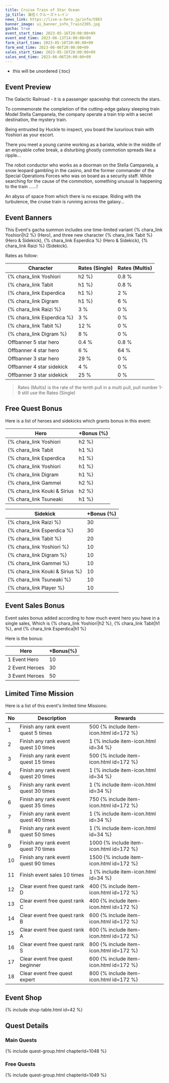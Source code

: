 ```yaml
---
title: Cruise Train of Star Ocean
jp_title: 海往くクルーズトレイン
news_link: https://live-a-hero.jp/info/5983
banner_image: ui_banner_info_Train2305.jpg
gacha: true
event_start_time: 2023-05-16T20:00:00+09
event_end_time: 2023-06-13T14:00:00+09
farm_start_time: 2023-05-16T20:00:00+09
farm_end_time: 2023-06-06T20:00:00+09
sales_start_time: 2023-05-16T20:00:00+09
sales_end_time: 2023-06-06T20:00:00+09
---
```


* this will be unordered
{:toc}

## Event Preview
The Galactic Railroad - it is a passenger spaceship that connects the stars.

To commemorate the completion of the cutting-edge galaxy sleeping train Model Stella Campanela,
the company operate a train trip with a secret destination, the mystery train.

Being entrusted by Huckle to inspect,
you board the luxurious train with Yoshiori as your escort.


There you meet a young canine working as a barista,
while in the middle of an enjoyable cofee break,
a disturbing ghostly commotion spreads like a ripple...

The robot conductor who works as a doorman on the Stella Campanela,
a snow leopard gambling in the casino, and
the former commander of the Special Operations Forces who was on board as a security staff.
While searching for the cause of the commotion, something unusual is happening to the train ......!

An abyss of space from which there is no escape.
Riding with the turbulence, the cruise train is running across the galaxy...

## Event Banners

This Event's gacha summon includes one time-limited variant {% chara_link Yoshiori|h2 %} (Hero),
and three new character {% chara_link Tabit %} (Hero & Sidekick), {% chara_link Esperdica %} (Hero & Sidekick),
{% chara_link Raizi %} (Sidekick).

Rates as follow:

| Character                                                | Rates (Single) | Rates (Multis) |
|----------------------------------------------------------|----------------|----------------|
| {% chara_link Yoshiori|h2 %}                               | 0.8 %            | 1.6 %            |
| {% chara_link Tabit|h1 %}                              | 0.8 %            | 1.6 %            |
| {% chara_link Esperdica|h1 %}                             | 2 %              | 32 %             |
| {% chara_link Digram|h1 %}                             | 6 %              | 32 %             |
| {% chara_link Raizi %}                                 | 3 %              | 0 %             |
| {% chara_link Esperdica %}                                 | 3 %              | 0 %             |
| {% chara_link Tabit %}                                 | 12 %              | 0 %             |
| {% chara_link Digram %}                                 | 8 %              | 0 %             |
| Offbanner 5 star hero                                    | 0.4 %            | 0.8 %            |
| Offbanner 4 star hero                                    | 6 %              | 64 %             |
| Offbanner 3 star hero                                    | 29 %             | 0 %              |
| Offbanner 4 star sidekick                                | 4 %              | 0 %              |
| Offbanner 3 star sidekick                                | 25 %             | 0 %              |

>Rates (Multis) is the rate of the tenth pull in a multi pull, pull number 1-9 still use the Rates (Single)

## Free Quest Bonus

Here is a list of heroes and sidekicks which grants bonus in this event:

| Hero | +Bonus (%)|
|------------|--------------|
| {% chara_link Yoshiori|h2 %} | 40 |
| {% chara_link Tabit|h1 %}  | 40 |
| {% chara_link Esperdica|h1 %}  | 30 |
| {% chara_link Yoshiori|h1 %} | 10 |
| {% chara_link Digram|h1 %}  | 10 |
| {% chara_link Gammei|h2 %} | 20 | 
| {% chara_link Kouki & Sirius|h2 %} | 20 | 
| {% chara_link Tsuneaki|h1 %} | 10 | 

| Sidekick | +Bonus (%) |
|-------------|---------------|
| {% chara_link Raizi %} | 30 |
| {% chara_link Esperdica %} | 30 |
| {% chara_link Tabit %}  | 20 | 
| {% chara_link Yoshiori %}  | 10 | 
| {% chara_link Digram %}  | 10 | 
| {% chara_link Gammei %}  | 10 | 
| {% chara_link Kouki & Sirius %}  | 10 | 
| {% chara_link Tsuneaki %}  | 10 | 
| {% chara_link Player %} | 10 | 

## Event Sales Bonus

Event sales bonus added according to how much event hero you have in a single sales, Which is
{% chara_link Yoshiori|h2 %}, {% chara_link Tabit|h1 %}, and {% chara_link Esperdica|h1 %}

Here is the bonus:

| Hero   | +Bonus(%) |
|--------|-----------|
| 1 Event Hero   |     10    |
| 2 Event Heroes |     30    |
| 3 Event Heroes |     50    |

## Limited Time Mission

Here is a list of this event's limited time Missions:

| No  | Description      | Rewards      |
|----|-----------------------------------------------------------|----------------|
| 1  | Finish any rank event quest 5 times | 500 {% include item-icon.html id=172 %}    |
| 2  | Finish any rank event quest 10 times | 1 {% include item-icon.html id=34 %}    |
| 3  | Finish any rank event quest 15 times | 500 {% include item-icon.html id=172 %} |
| 4  | Finish any rank event quest 20 times | 1 {% include item-icon.html id=34 %}    |
| 5  | Finish any rank event quest 30 times | 1 {% include item-icon.html id=34 %}    |
| 6  | Finish any rank event quest 35 times | 750 {% include item-icon.html id=172 %}    |
| 7  | Finish any rank event quest 40 times | 1 {% include item-icon.html id=34 %}    |
| 8  | Finish any rank event quest 50 times | 1 {% include item-icon.html id=34 %}    |
| 9  | Finish any rank event quest 70 times | 1000 {% include item-icon.html id=172 %}    |
| 10  | Finish any rank event quest 90 times | 1500 {% include item-icon.html id=172 %}    |
| 11  | Finish event sales 10 times | 1 {% include item-icon.html id=34 %}    |
| 12 | Clear event free quest rank D  | 400 {% include item-icon.html id=172 %}    |
| 13 | Clear event free quest rank C  | 400 {% include item-icon.html id=172 %}    |
| 14 | Clear event free quest rank B  | 600 {% include item-icon.html id=172 %}    |
| 15 | Clear event free quest rank A  | 600 {% include item-icon.html id=172 %}    |
| 16 | Clear event free quest rank S  | 800 {% include item-icon.html id=172 %}    |
| 17 | Clear event free quest beginner  | 600 {% include item-icon.html id=172 %}    |
| 18 | Clear event free quest expert  | 800 {% include item-icon.html id=172 %}    |

## Event Shop

{% include shop-table.html id=42 %}

## Quest Details

### Main Quests

{% include quest-group.html chapterId=1048 %}

### Free Quests

{% include quest-group.html chapterId=1049 %}
